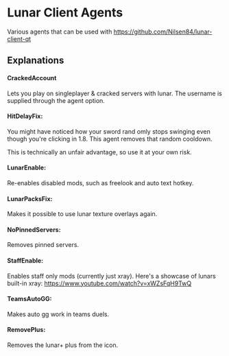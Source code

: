 # Lunar Client Agents
Various agents that can be used with https://github.com/Nilsen84/lunar-client-qt

## Explanations
#### CrackedAccount
Lets you play on singleplayer & cracked servers with lunar. The username is supplied through the agent option.

#### HitDelayFix: 
You might have noticed how your sword rand
omly stops swinging even though you're clicking in 1.8. This agent removes that random cooldown.  
  
This is technically an unfair advantage, so use it at your own risk.

#### LunarEnable:
Re-enables disabled mods, such as freelook and auto text hotkey.

#### LunarPacksFix:
Makes it possible to use lunar texture overlays again.

#### NoPinnedServers:
Removes pinned servers.

#### StaffEnable:
Enables staff only mods (currently just xray). Here's a showcase of lunars built-in xray: https://www.youtube.com/watch?v=xWZsFqH9TwQ

#### TeamsAutoGG:
Makes auto gg work in teams duels.

#### RemovePlus:
Removes the lunar+ plus from the icon.
